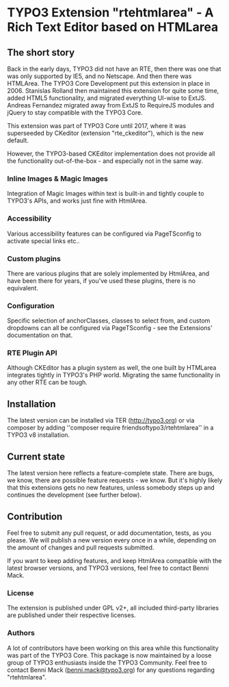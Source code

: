 # TYPO3 Extension "rtehtmlarea" - A Rich Text Editor based on HTMLarea

## The short story
Back in the early days, TYPO3 did not have an RTE, then there was one that was
only supported by IE5, and no Netscape. And then there was HTMLArea. The TYPO3
Core Development put this extension in place in 2006. Stanislas Rolland then
maintained this extension for quite some time, added HTML5 functionality, and
migrated everything UI-wise to ExtJS. Andreas Fernandez migrated away from
ExtJS to RequireJS modules and jQuery to stay compatible with the TYPO3 Core.

This extension was part of TYPO3 Core until 2017, where it was superseeded
by CKeditor (extension "rte_ckeditor"), which is the new default.

However, the TYPO3-based CKEditor implementation does not provide all the
functionality out-of-the-box - and especially not in the same way.

### Inline Images & Magic Images
Integration of Magic Images within text is built-in and tightly couple
to TYPO3's APIs, and works just fine with HtmlArea.

### Accessibility
Various accessibility features can be configured via PageTSconfig to activate
special links etc..

### Custom plugins
There are various plugins that are solely implemented by HtmlArea, and have
been there for years, if you've used these plugins, there is no equivalent.

### Configuration
Specific selection of anchorClasses, classes to select from, and custom
dropdowns can all be configured via PageTSconfig - see the Extensions'
documentation on that.

### RTE Plugin API
Although CKEditor has a plugin system as well, the one built by HTMLarea integrates
tightly in TYPO3's PHP world. Migrating the same functionality in any other
RTE can be tough.

## Installation
The latest version can be installed via TER (http://typo3.org) or via composer
by adding ''composer require friendsoftypo3/rtehtmlarea'' in a TYPO3 v8 installation.

## Current state
The latest version here reflects a feature-complete state. There are bugs, we know,
there are possible feature requests - we know. But it's highly likely that this
extensions gets no new features, unless somebody steps up and continues the development
(see further below).

## Contribution
Feel free to submit any pull request, or add documentation, tests, as you please.
We will publish a new version every once in a while, depending on the amount of changes
and pull requests submitted.

If you want to keep adding features, and keep HtmlArea compatible with the latest
browser versions, and TYPO3 versions, feel free to contact Benni Mack.

### License
The extension is published under GPL v2+, all included third-party libraries are
published under their respective licenses.

### Authors
A lot of contributors have been working on this area while this functionality was part of
the TYPO3 Core. This package is now maintained by a loose group of TYPO3 enthusiasts inside
the TYPO3 Community. Feel free to contact Benni Mack (benni.mack@typo3.org) for any questions
regarding "rtehtmlarea".
